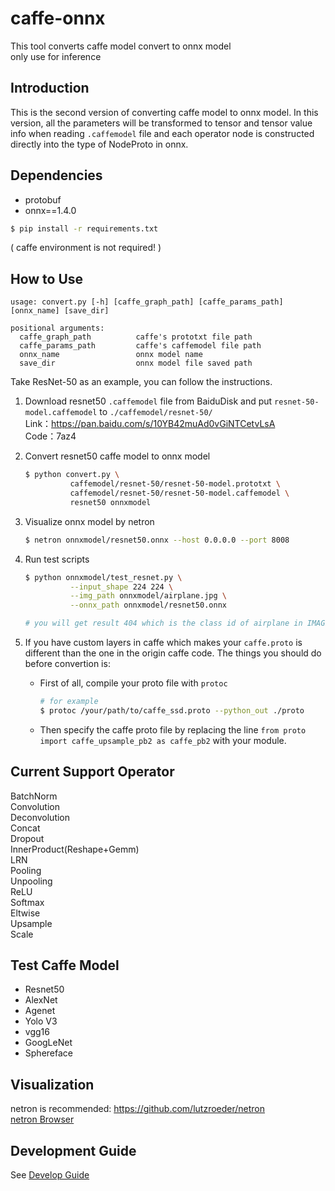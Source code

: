 # caffe-onnx
This tool converts caffe model convert to onnx model  
only use for inference

## Introduction  
This is the second version of converting caffe model to onnx model. In this version, all the parameters will be transformed to tensor and tensor value info when reading `.caffemodel` file and each operator node is constructed directly into the type of NodeProto in onnx.


## Dependencies  
- protobuf  
- onnx==1.4.0    

```bash
$ pip install -r requirements.txt
```

( caffe environment is not required! )

## How to Use  
```
usage: convert.py [-h] [caffe_graph_path] [caffe_params_path] [onnx_name] [save_dir]

positional arguments:
  caffe_graph_path          caffe's prototxt file path
  caffe_params_path         caffe's caffemodel file path
  onnx_name                 onnx model name
  save_dir                  onnx model file saved path
```  

Take ResNet-50 as an example, you can follow the instructions.

1. Download resnet50 `.caffemodel` file from BaiduDisk and put `resnet-50-model.caffemodel` to `./caffemodel/resnet-50/`  
    Link：https://pan.baidu.com/s/10YB42muAd0vGiNTCetvLsA  
    Code：7az4 

2. Convert resnet50 caffe model to onnx model
    ```bash
    $ python convert.py \
              caffemodel/resnet-50/resnet-50-model.prototxt \
              caffemodel/resnet-50/resnet-50-model.caffemodel \
              resnet50 onnxmodel
    ```

3. Visualize onnx model by netron
    ```bash
    $ netron onnxmodel/resnet50.onnx --host 0.0.0.0 --port 8008
    ```

4. Run test scripts
    ```bash
    $ python onnxmodel/test_resnet.py \
              --input_shape 224 224 \
              --img_path onnxmodel/airplane.jpg \
              --onnx_path onnxmodel/resnet50.onnx

    # you will get result 404 which is the class id of airplane in IMAGENET.
    ```

5. If you have custom layers in caffe which makes your `caffe.proto` is different than the one in the origin caffe code. The things you should do before convertion is:  
    - First of all, compile your proto file with `protoc`
        ```bash
        # for example
        $ protoc /your/path/to/caffe_ssd.proto --python_out ./proto
        ```

    - Then specify the caffe proto file by replacing the line `from proto import caffe_upsample_pb2 as caffe_pb2` with your module.
      


## Current Support Operator  
BatchNorm  
Convolution  
Deconvolution  
Concat  
Dropout  
InnerProduct(Reshape+Gemm)  
LRN  
Pooling  
Unpooling  
ReLU  
Softmax  
Eltwise  
Upsample  
Scale  


## Test Caffe Model  
- Resnet50  
- AlexNet  
- Agenet  
- Yolo V3  
- vgg16  
- GoogLeNet
- Sphereface


## Visualization  
netron is recommended: https://github.com/lutzroeder/netron  
[netron Browser](https://lutzroeder.github.io/netron/)


## Development Guide
See [Develop Guide](./DEVELOP_GUIDE.md)
